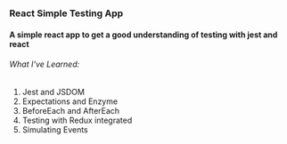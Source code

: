 ### React Simple Testing App

#### A simple react app to get a good understanding of testing with jest and react

###### What I've Learned:

1. Jest and JSDOM
1. Expectations and Enzyme
1. BeforeEach and AfterEach
1. Testing with Redux integrated
1. Simulating Events
